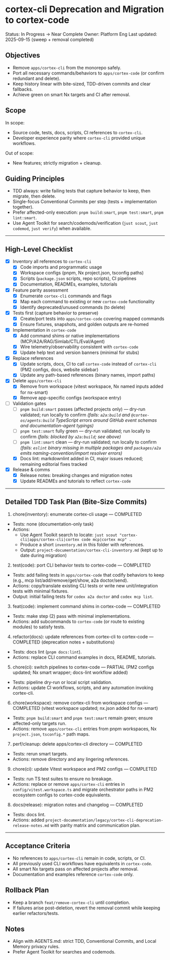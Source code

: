 # cortex-cli Deprecation and Migration to cortex-code

Status: In Progress → Near Complete
Owner: Platform Eng
Last updated: 2025-09-15 (sweep + removal completed)

## Objectives

- Remove `apps/cortex-cli` from the monorepo safely.
- Port all necessary commands/behaviors to `apps/cortex-code` (or confirm redundant and delete).
- Keep history linear with bite-sized, TDD-driven commits and clear fallbacks.
- Achieve green on smart Nx targets and CI after removal.

## Scope

In scope:

- Source code, tests, docs, scripts, CI references to `cortex-cli`.
- Developer experience parity where `cortex-cli` provided unique workflows.

Out of scope:

- New features; strictly migration + cleanup.

## Guiding Principles

- TDD always: write failing tests that capture behavior to keep, then migrate, then delete.
- Single-focus Conventional Commits per step (tests + implementation together).
- Prefer affected-only execution: `pnpm build:smart`, `pnpm test:smart`, `pnpm lint:smart`.
- Use Agent Toolkit for search/codemods/verification (`just scout`, `just codemod`, `just verify`) when available.

---

## High-Level Checklist

- [x] Inventory all references to `cortex-cli`
  - [x] Code imports and programmatic usage
  - [x] Workspace configs (pnpm, Nx project.json, tsconfig paths)
  - [x] Scripts (`package.json` scripts, repo scripts), CI pipelines
  - [x] Documentation, READMEs, examples, tutorials
- [x] Feature parity assessment
  - [x] Enumerate `cortex-cli` commands and flags
  - [x] Map each command to existing or new `cortex-code` functionality
  - [x] Identify deprecated/unused commands (to delete)
- [x] Tests first (capture behavior to preserve)
  - [x] Create/port tests into `apps/cortex-code` covering mapped commands
  - [x] Ensure fixtures, snapshots, and golden outputs are re-homed
- [x] Implementation in `cortex-code`
  - [x] Add command shims or native implementations (MCP/A2A/RAG/Simlab/CTL/Eval/Agent)
  - [x] Wire telemetry/observability consistent with `cortex-code`
  - [x] Update help text and version banners (minimal for stubs)
- [x] Replace references
  - [x] Update scripts, docs, CI to call `cortex-code` instead of `cortex-cli` (PM2 configs, docs, website sidebar)
  - [x] Update any path-based references (binary names, import paths)
- [x] Delete `apps/cortex-cli`
  - [x] Remove from workspace (vitest workspace, Nx named inputs added for nx-smart)
  - [x] Remove app-specific configs (workspace entry)
- [ ] Validation gates
  - [ ] `pnpm build:smart` passes (affected projects only) — dry-run validated; run locally to confirm *(fails: `a2a:build` and `@cortex-os/agents:build` TypeScript errors around GitHub event schemas and documentation-agent typings)*
  - [ ] `pnpm test:smart` fully green — dry-run validated; run locally to confirm *(fails: blocked by `a2a:build`; see above)*
  - [ ] `pnpm lint:smart` clean — dry-run validated; run locally to confirm *(fails: `eslint` binary missing in multiple packages and `packages/a2a` emits naming-convention/import resolver errors)*
  - [x] Docs lint: markdownlint added in CI, major issues reduced; remaining editorial fixes tracked
- [x] Release & comms
  - [x] Release notes: breaking changes and migration notes
  - [x] Update READMEs and tutorials to reflect `cortex-code`

---

## Detailed TDD Task Plan (Bite-Size Commits)

1) chore(inventory): enumerate cortex-cli usage — COMPLETED
- Tests: none (documentation-only task)
- Actions:
  - Use Agent Toolkit search to locate: `just scout "cortex-cli|apps/cortex-cli|cortex code mcp|cortex mcp" .`
  - Produce a short `inventory.md` in this folder with references.
  - Output: `project-documentation/cortex-cli-inventory.md` (kept up to date during migration)

2) test(code): port CLI behavior tests to cortex-code — COMPLETED
- Tests: add failing tests in `apps/cortex-code` that codify behaviors to keep (e.g., mcp list/add/remove/get/show, a2a doctor/send).
- Actions: copy/translate existing CLI tests or write new unit/integration tests with minimal fixtures.
 - Output: initial failing tests for `codex a2a doctor` and `codex mcp list`.

3) feat(code): implement command shims in cortex-code — COMPLETED
- Tests: make step (2) pass with minimal implementations.
- Actions: add subcommands to `cortex-code` (or route to existing modules) to satisfy tests.

4) refactor(docs): update references from cortex-cli to cortex-code — COMPLETED (deprecation notes + substitutions)
- Tests: docs lint (`pnpm docs:lint`).
- Actions: replace CLI command examples in docs, README, tutorials.

5) chore(ci): switch pipelines to cortex-code — PARTIAL (PM2 configs updated; Nx smart wrapper; docs-lint workflow added)
- Tests: pipeline dry-run or local script validation.
- Actions: update CI workflows, scripts, and any automation invoking cortex-cli.

6) chore(workspace): remove cortex-cli from workspace configs — COMPLETED (vitest workspace updated; nx.json added for nx-smart)
- Tests: `pnpm build:smart` and `pnpm test:smart` remain green; ensure affected-only targets run.
- Actions: remove `apps/cortex-cli` entries from pnpm workspaces, Nx `project.json`, `tsconfig.*` path maps.

7) perf/cleanup: delete apps/cortex-cli directory — COMPLETED
- Tests: rerun smart targets.
- Actions: remove directory and any lingering references.

9) chore(ci): update Vitest workspace and PM2 configs — COMPLETED
- Tests: run TS test suites to ensure no breakage.
- Actions: replace or remove `apps/cortex-cli` entries in `config/vitest.workspace.ts` and migrate orchestrator paths in PM2 ecosystem configs to cortex-code equivalents.

8) docs(release): migration notes and changelog — COMPLETED
- Tests: docs lint.
- Actions: added `project-documentation/legacy/cortex-cli-deprecation-release-notes.md` with parity matrix and communication plan.

---

## Acceptance Criteria

- No references to `apps/cortex-cli` remain in code, scripts, or CI.
- All previously used CLI workflows have equivalents in `cortex-code`.
- All smart Nx targets pass on affected projects after removal.
- Documentation and examples reference `cortex-code` only.

## Rollback Plan

- Keep a branch `feat/remove-cortex-cli` until completion.
- If failures arise post-deletion, revert the removal commit while keeping earlier refactors/tests.

## Notes

- Align with AGENTS.md: strict TDD, Conventional Commits, and Local Memory privacy rules.
- Prefer Agent Toolkit for searches and codemods.
